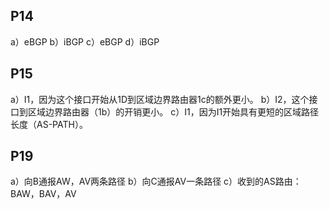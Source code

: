 ## P14
a）eBGP 
b）iBGP 
c）eBGP 
d）iBGP

## P15
a）I1，因为这个接口开始从1D到区域边界路由器1c的额外更小。
b）I2，这个接口到区域边界路由器（1b）的开销更小。
c）I1，因为I1开始具有更短的区域路径长度（AS-PATH）。

## P19
a）向B通报AW，AV两条路径
b）向C通报AV一条路径
c）收到的AS路由：BAW，BAV，AV
